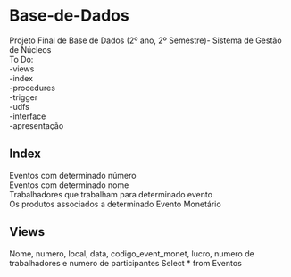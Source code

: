 # Base-de-Dados
Projeto Final de Base de Dados (2º ano, 2º Semestre)- Sistema de Gestão de Núcleos<br />
To Do:<br />
-views<br />
-index<br />
-procedures<br />
-trigger<br />
-udfs<br />
-interface<br />
-apresentação<br />

## Index
Eventos com determinado número<br />
Eventos com determinado nome<br />
Trabalhadores que trabalham para determinado evento<br />
Os produtos associados a determinado Evento Monetário<br />

## Views
Nome, numero, local, data, codigo_event_monet, lucro, numero de trabalhadores e numero de participantes
Select * from Eventos

